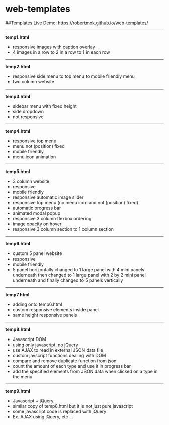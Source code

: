 # web-templates
##Templates Live Demo: https://robertmok.github.io/web-templates/

---

**temp1.html**
- responsive images with caption overlay
- 4 images in a row to 2 in a row to 1 in each row

---

**temp2.html**
- responsive side menu to top menu to mobile friendly menu
- two column website

---

**temp3.html**
- sidebar menu with fixed height
- side dropdown
- not responsive

---

**temp4.html**
- responsive top menu
- menu not (position) fixed
- mobile friendly
- menu icon animation

---

**temp5.html**
- 3 column website
- responsive 
- mobile friendly
- responsive automatic image slider
- responsive top menu (no menu icon and not (position) fixed)
- automatic progress bar
- animated modal popup
- responsive 3 column flexbox ordering 
- image opacity on hover
- responsive 3 column section to 1 column section  

---

**temp6.html**
- custom 5 panel website
- responsive
- mobile friendly
- 5 panel horizontally changed to 1 large panel with 4 mini panels underneath then changed to 1 large panel with 2 by 2 mini panel underneath and finally changed to 5 panels vertically

---

**temp7.html**
- adding onto temp6.html
- custom responsive elements inside panel
- same height responsive panels

---

**temp8.html**
- Javascript DOM
- using only javascript, no jQuery
- use AJAX to read in external JSON data file
- custom javscript functions dealing with DOM
- compare and remove duplicate function from json
- count the amount of each type and use it in progress bar
- add the specified elements from JSON data when clicked on a type in the menu

---

**temp9.html**
- Javascript + jQuery 
- similar copy of temp8.html but it is not just pure javascript
- some javascript code is replaced with jQuery
- Ex. AJAX using jQuery, etc ... 

